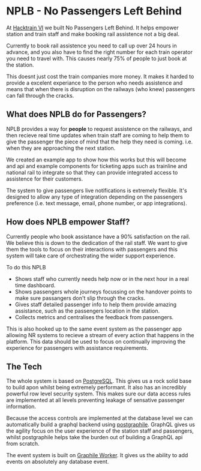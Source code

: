 # NPLB - No Passengers Left Behind
At [Hacktrain VI](https://hackpartners.com/) we built No Passengers Left Behind. It helps empower station and train staff and make booking rail assistence not a big deal. 

Currently to book rail assistence you need to call up over 24 hours in advance, and you also have to find the right number for each train operator you need to travel with. This causes nearly 75% of people to just book at the station. 

This doesnt just cost the train companies more money. It makes it harded to provide a excelent experiance to the person who needs assistence and means that when there is disruption on the railways (who knew) passengers can fall through the cracks. 

## What does NPLB do for Passengers?

NPLB provides a way for **people** to request assistence on the railways, and then recieve real time updates when train staff are coming to help them to give the passenger the piece of mind that the help they need is coming. i.e. when they are approaching the next station.

We created an example app to show how this works but this will become and api and example components for ticketing apps such as trainline and national rail to integrate so that they can provide integrated access to assistence for their customers.

The system to give passengers live notifications is extremely flexible. It's designed to allow any type of integration depending on the passengers preference (i.e. text message, email, phone number, or app integrations).


## How does NPLB empower Staff?

Currently people who book assistance have a 90% satisfaction on the rail. We believe this is down to the dedication of the rail staff. We want to give them the tools to focus on their interactions with passengers and this system will take care of orchestrating the wider support experience.

To do this NPLB

* Shows staff who currently needs help now or in the next hour in a real time dashboard.
* Shows passengers whole journeys focussing on the handover points to make sure passangers don't slip through the cracks.
* Gives staff detailed passenger info to help them provide amazing assistance, such as the passengers location in the station.
* Collects metrics and centralises the feedback from passengers.

This is also hooked up to the same event system as the passenger app allowing NR systems to recieve a stream of every action that happens in the platform. This data should be used to focus on continually improving the experience for passengers with assistance requirements.


## The Tech

The whole system is based on [PostgreSQL](https://www.postgresql.org/). This gives us a rock solid base to build apon whilst being extremely performant. It also has an incredibly powerful row level security system. This makes sure our data access rules are implemented at all levels preventing leakage of sensative passenger information. 

Because the access controls are implemented at the database level we can automatically build a graphql backend using [postgraphile](https://github.com/graphile/postgraphile). GraphQL gives us the agility focus on the user experience of the station staff and passengers, whilst postgraphile helps take the burden out of building a GraphQL api from scratch. 

The event system is built on [Graphile Worker](https://github.com/graphile/worker). It gives us the ability to add events on absolutely any database event.
